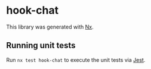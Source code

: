 # hook-chat

This library was generated with [Nx](https://nx.dev).

## Running unit tests

Run `nx test hook-chat` to execute the unit tests via [Jest](https://jestjs.io).
